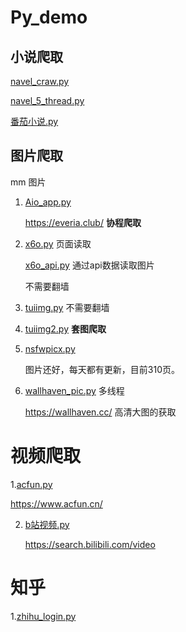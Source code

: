 # Py_demo



## 小说爬取
[navel_craw.py](./navel_craw.py)

[navel_5_thread.py](./navel_5_thread.py)

[番茄小说.py](./番茄小说.py)

## 图片爬取

mm 图片  


1. [Aio_app.py](./Aio_app.py)

   https://everia.club/
   **协程爬取**

2. [x6o.py](./x6o.py) 页面读取
   
   [x6o_api.py](./x6o_api.py) 通过api数据读取图片
   
   不需要翻墙

3. [tuiimg.py](./tuiimg.py)
   不需要翻墙

4. [tuiimg2.py](./tuiimg2.py) 
   **套图爬取**

5. [nsfwpicx.py](./nsfwpicx.py) 

    图片还好，每天都有更新，目前310页。
    
6. [wallhaven_pic.py](./wallhaven_pic.py)  多线程

   https://wallhaven.cc/   高清大图的获取
   
   
 # 视频爬取
 
 1.[acfun.py](./acfun.py)
   
   https://www.acfun.cn/
   
 2. [b站视频.py](./b站视频.py)
 
    https://search.bilibili.com/video
   
  # 知乎
  1.[zhihu_login.py](./tools/zhihu_login.py)
